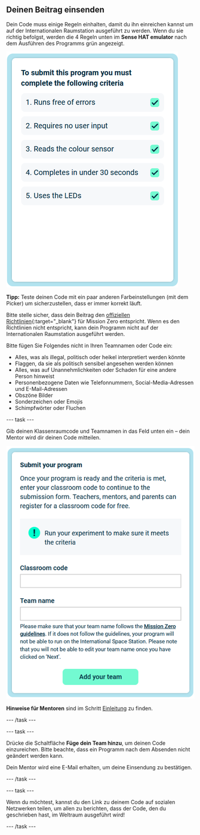 ## Deinen Beitrag einsenden

Dein Code muss einige Regeln einhalten, damit du ihn einreichen kannst um auf der Internationalen Raumstation ausgeführt zu werden. Wenn du sie richtig befolgst, werden die 4 Regeln unten im **Sense HAT emulator** nach dem Ausführen des Programms grün angezeigt.

![Die Mission Zero-Seite mit den Kriterienprüfungen für die Teilnahme.](images/rules.png)

**Tipp:** Teste deinen Code mit ein paar anderen Farbeinstellungen (mit dem Picker) um sicherzustellen, dass er immer korrekt läuft.

Bitte stelle sicher, dass dein Beitrag den [offiziellen Richtlinien](https://astro-pi.org/mission-zero/guidelines){:target="_blank"} für Mission Zero entspricht. Wenn es den Richtlinien nicht entspricht, kann dein Programm nicht auf der Internationalen Raumstation ausgeführt werden.

Bitte fügen Sie Folgendes nicht in Ihren Teamnamen oder Code ein:

+ Alles, was als illegal, politisch oder heikel interpretiert werden könnte
+ Flaggen, da sie als politisch sensibel angesehen werden können
+ Alles, was auf Unannehmlichkeiten oder Schaden für eine andere Person hinweist
+ Personenbezogene Daten wie Telefonnummern, Social-Media-Adressen und E-Mail-Adressen
+ Obszöne Bilder
+ Sonderzeichen oder Emojis
+ Schimpfwörter oder Fluchen

--- task ---

Gib deinen Klassenraumcode und Teamnamen in das Feld unten ein – dein Mentor wird dir deinen Code mitteilen.

![Formular zum Einreichen des Klassenraum-Codes und Teamnamens](images/submission.png)

**Hinweise für Mentoren** sind im Schritt [Einleitung](https://projects.raspberrypi.org/de-DE/projects/astro-pi-mission-zero/0) zu finden.

--- /task ---

--- task ---

Drücke die Schaltfläche **Füge dein Team hinzu**, um deinen Code einzureichen. Bitte beachte, dass ein Programm nach dem Absenden nicht geändert werden kann.

Dein Mentor wird eine E-Mail erhalten, um deine Einsendung zu bestätigen.

--- /task ---

--- task ---

Wenn du möchtest, kannst du den Link zu deinem Code auf sozialen Netzwerken teilen, um allen zu berichten, dass der Code, den du geschrieben hast, im Weltraum ausgeführt wird!

--- /task ---
